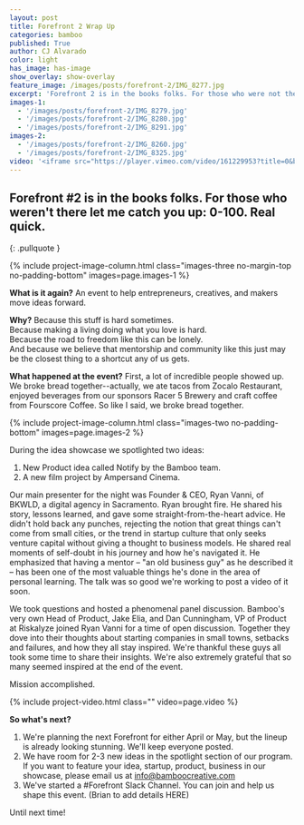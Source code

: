 ```yaml
---
layout: post
title: Forefront 2 Wrap Up
categories: bamboo
published: True
author: CJ Alvarado
color: light
has_image: has-image
show_overlay: show-overlay
feature_image: /images/posts/forefront-2/IMG_8277.jpg
excerpt: 'Forefront 2 is in the books folks. For those who were not there let me catch you up: 0-100. Real quick.'
images-1:
  - '/images/posts/forefront-2/IMG_8279.jpg'
  - '/images/posts/forefront-2/IMG_8280.jpg'
  - '/images/posts/forefront-2/IMG_8291.jpg'
images-2:
  - '/images/posts/forefront-2/IMG_8260.jpg'
  - '/images/posts/forefront-2/IMG_8325.jpg'
video: '<iframe src="https://player.vimeo.com/video/161229953?title=0&byline=0&portrait=0" width="500" height="281" frameborder="0" webkitallowfullscreen mozallowfullscreen allowfullscreen></iframe>'
---
```



## Forefront #2 is in the books folks. For those who weren't there let me catch you up: 0-100. Real quick.
{: .pullquote }

{% include project-image-column.html class="images-three no-margin-top no-padding-bottom" images=page.images-1 %} 

**What is it again?** An event to help entrepreneurs, creatives, and makers move ideas forward.

**Why?** Because this stuff is hard sometimes.   
Because making a living doing what you love is hard.   
Because the road to freedom like this can be lonely.   
And because we believe that mentorship and community like this just may be the closest thing to a shortcut any of us gets.

**What happened at the event?** First, a lot of incredible people showed up. We broke bread together--actually, we ate tacos from Zocalo Restaurant, enjoyed beverages from our sponsors Racer 5 Brewery and craft coffee from Fourscore Coffee. 
So like I said, we broke bread together.

{% include project-image-column.html class="images-two no-padding-bottom" images=page.images-2 %} 

During the idea showcase we spotlighted two ideas:

1. New Product idea called Notify by the Bamboo team.
2. A new film project by Ampersand Cinema.

Our main presenter for the night was Founder & CEO, Ryan Vanni, of BKWLD, a digital agency in Sacramento. Ryan brought fire. He shared his story, lessons learned, and gave some straight-from-the-heart advice. He didn't hold back any punches, rejecting the notion that great things can't come from small cities, or the trend in startup culture that only seeks venture capital without giving a thought to business models. He shared real moments of self-doubt in his journey and how he's navigated it. He emphasized that having a mentor – "an old business guy" as he described it – has been one of the most valuable things he's done in the area of personal learning. The talk was so good we're working to post a video of it soon.

We took questions and hosted a phenomenal panel discussion. Bamboo's very own Head of Product, Jake Elia, and Dan Cunningham, VP of Product at Riskalyze joined Ryan Vanni for a time of open discussion. Together they dove into their thoughts about starting companies in small towns, setbacks and failures, and how they all stay inspired. We're thankful these guys all took some time to share their insights. We're also extremely grateful that so many seemed inspired at the end of the event.

Mission accomplished.

{% include project-video.html class="" video=page.video %}


**So what's next?**

1. We're planning the next Forefront for either April or May, but the lineup is already looking stunning. We'll keep everyone posted.
2. We have room for 2-3 new ideas in the spotlight section of our program. If you want to feature your idea, startup, product, business in our showcase, please email us at info@bamboocreative.com
3. We've started a #Forefront Slack Channel. You can join and help us shape this event. (Brian to add details HERE)

Until next time!